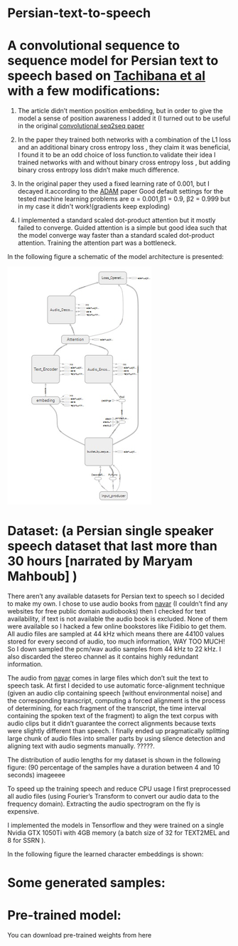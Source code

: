 # Persian-text-to-speech

# A convolutional sequence to sequence model for Persian text to speech based on [Tachibana et al](https://arxiv.org/abs/1710.08969) with a few modifications:

1)	The article didn’t mention position embedding, but in order to give the model a sense of position awareness I added it (I turned out to be useful in the original [convolutional seq2seq paper](https://arxiv.org/abs/1705.03122)

2)	In the paper they trained both networks with a combination of the L1 loss and an additional binary cross entropy loss , they claim it was beneficial, I found it to be an odd choice of loss function.to validate their idea I trained networks with and without binary cross entropy loss , but adding binary cross entropy loss didn’t make much difference.

3)	In the original paper they used a fixed learning rate of 0.001, but I decayed it.according to the [ADAM](https://arxiv.org/abs/1412.6980) paper Good default settings for the tested machine learning problems are α = 0.001,β1 = 0.9, β2 = 0.999 but in my case it didn't work!(gradients keep exploding)

4)	I implemented a standard scaled dot-product attention but it mostly failed to converge. Guided attention is a simple but good idea such that the model converge way faster than a standard scaled dot-product attention. Training the attention part was a bottleneck.


In the following figure a schematic of the model architecture is presented:

![text to mel](/imgs/texttomel.jpg)

# Dataset: (a Persian single speaker speech dataset that last more than 30 hours [narrated by Maryam Mahboub] )

There aren’t any available datasets for Persian text to speech so I decided to make my own. I chose to use audio books from [navar](www.navaar.ir) (I couldn’t find any websites for free public domain audiobooks) then I checked for text availability, if text is not available the audio book is excluded. 
None of them were available so I hacked a few online bookstores like Fidibio to get them. All audio files are sampled at 44 kHz which means there are 44100 values stored for every second of audio, too much information, WAY TOO MUCH! So I down sampled the pcm/wav audio samples from 44 kHz to 22 kHz. I also discarded the stereo channel as it contains highly redundant information.

The audio from  [navar](www.navaar.ir) comes in large files which don’t suit the text to speech task. At first I decided to use automatic force-alignment technique (given an audio clip containing speech [without environmental noise] and the corresponding transcript, computing a forced alignment is the process of determining, for each fragment of the transcript, the time interval containing the spoken text of the fragment) to align the text corpus with audio clips but it didn’t guarantee the correct alignments because texts were slightly different than speech. I finally ended up pragmatically splitting large chunk of audio files into smaller parts by using silence detection and aligning text with audio segments manually. ?????.

The distribution of audio lengths for my dataset is shown in the following figure: (90 percentage of the samples have a duration between 4 and 10 seconds)
imageeee



To speed up the training speech and reduce CPU usage I first preprocessed all audio files (using Fourier’s Transform to convert our audio data to the frequency domain). Extracting the audio spectrogram on the fly is expensive. 

I implemented the models in Tensorflow and they were trained on a single Nvidia GTX 1050Ti with 4GB memory (a batch size of 32 for TEXT2MEL and 8 for SSRN ).


In the following figure the learned character embeddings is shown:

# Some generated samples:

# Pre-trained model:
You can download pre-trained weights from here


